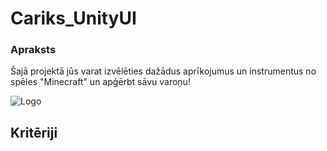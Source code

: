 # Cariks_UnityUI

### Apraksts
Šajā projektā jūs varat izvēlēties dažādus aprīkojumus un instrumentus no spēles "Minecraft" un apģērbt sāvu varoņu!

![Logo](https://assets.stickpng.com/images/580b57fcd9996e24bc43c2f5.png)

## Kritēriji
